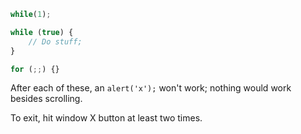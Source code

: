 ```js
while(1);
```

```js
while (true) {
    // Do stuff;
}
```

```js
for (;;) {}
```

After each of these, an `alert('x');` won't work; nothing would work besides scrolling.

To exit, hit window X button at least two times.
